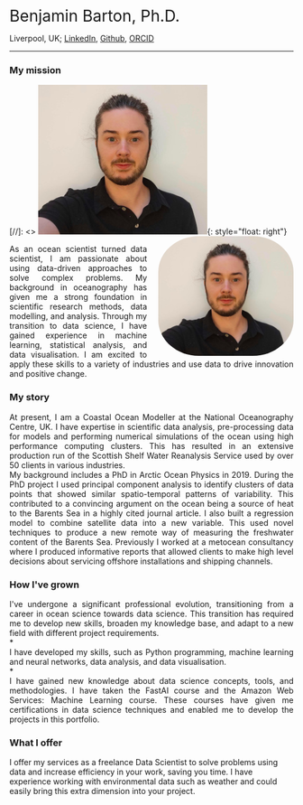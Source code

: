 <span style="font-size:2em;"> Benjamin Barton, Ph.D. </span>

Liverpool, UK; [LinkedIn](https://www.linkedin.com/in/ben-barton-dev/), [Github](https://github.com/benbardev), [ORCID](https://www.orcid.org/0000-0001-9998-2064)

---

### My mission

[//]: <> ![image](images/profile_photo_s.jpg){: style="float: right"}
<img src="images/profile_photo_s.jpg" height="auto" width="240" style="float: right; border-radius:30%; margin-left: 20px;">
<div style="text-align: justify"> As an ocean scientist turned data scientist, I am passionate about using data-driven approaches to solve complex problems. My background in oceanography has given me a strong foundation in scientific research methods, data modelling, and analysis. Through my transition to data science, I have gained experience in machine learning, statistical analysis, and data visualisation. I am excited to apply these skills to a variety of industries and use data to drive innovation and positive change. </div>


### My story
<div style="text-align: justify"> At present, I am a Coastal Ocean Modeller at the National Oceanography Centre, UK. I have expertise in scientific data analysis, pre-processing data for models and performing numerical simulations of the ocean using high performance computing clusters. This has resulted in an extensive production run of the Scottish Shelf Water Reanalysis Service used by over 50 clients in various industries. </div>

<div style="text-align: justify"> My background includes a PhD in Arctic Ocean Physics in 2019. During the PhD project I used principal component analysis to identify clusters of data points that showed similar spatio-temporal patterns of variability. This contributed to a convincing argument on the ocean being a source of heat to the Barents Sea in a highly cited journal article. I also built a regression model to combine satellite data into a new variable. This used novel techniques to produce a new remote way of measuring the freshwater content of the Barents Sea. Previously I worked at a metocean consultancy where I produced informative reports that allowed clients to make high level decisions about servicing offshore installations and shipping channels. </div>

### How I've grown
<div style="text-align: justify"> I've undergone a significant professional evolution, transitioning from a career in ocean science towards data science. This transition has required me to develop new skills, broaden my knowledge base, and adapt to a new field with different project requirements.</div>
* <div style="text-align: justify"> I have developed my skills, such as Python programming, machine learning and neural networks, data analysis, and data visualisation.</div>
* <div style="text-align: justify"> I have gained new knowledge about data science concepts, tools, and methodologies. I have taken the FastAI course and the Amazon Web Services: Machine Learning course. These courses have given me certifications in data science techniques and enabled me to develop the projects in this portfolio. </div>


### What I offer

I offer my services as a freelance Data Scientist to solve problems using data and increase efficiency in your work, saving you time. I have experience working with environmental data such as weather and could easily bring this extra dimension into your project.

